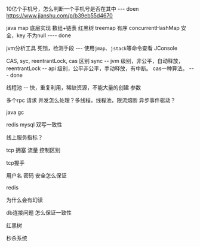 
10亿个手机号，怎么判断一个手机号是否在其中  --- doen
https://www.jianshu.com/p/b39eb55d4670

java map 底层实现 数组+链表 红黑树  treemap 有序  concurrentHashMap 安全，key 不为null ---- done

jvm分析工具 死锁，检测手段 --- 使用`jmap`、`jstack`等命令查看   JConsole

CAS, syc, reentrantLock, cas 区别  sync -- jvm 级别，非公平，自动释放， reentrantLock -- api 级别，公平非公平，手动释放，有中断。 cas一种算法。 --- done

线程池 -- 快，重复利用，稀缺资源，不能大量的创建
参数

多个rpc 请求 并发怎么处理？多线程，线程池，限流熔断
异步事件驱动？

java gc 

redis mysql 双写一致性 


线上服务指标？
                                                                                                        
tcp 拥塞 流量 控制区别

tcp握手

用户名 密码 安全怎么保证

redis

为什么会有幻读

db连接问题 怎么保证一致性

红黑树

秒杀系统
